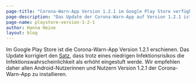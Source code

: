 ```yaml
---
page-title: "Corona-Warn-App Version 1.2.1 im Google Play Store verfügbar"
page-description: "Das Update der Corona-Warn-App auf Version 1.2.1 ist im Google Play Store verfügbar"
page-name: playstore-version-1-2-1
author: Hanna Heine
layout: blog
---
```


Im Google Play Store ist die Corona-Warn-App Version 1.2.1 erschienen. Das Update korrigiert den [Satz](/de/faq/#low_risk_text), dass trotz eines niedrigen Infektionsrisikos die Infektionswahrscheinlichkeit als erhöht eingestuft werde. Wir empfehlen daher allen Android-Nutzerinnen und Nutzern Version 1.2.1 der Corona-Warn-App zu installieren.
<!-- overview -->
